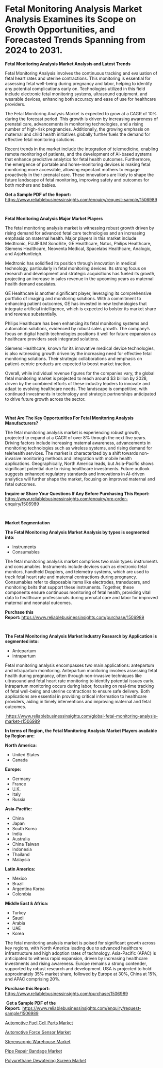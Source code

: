 <p><h1>Fetal Monitoring Analysis Market Analysis Examines its Scope on Growth Opportunities, and Forecasted Trends Spanning from 2024 to 2031.</h1></p><p><strong>Fetal Monitoring Analysis Market Analysis and Latest Trends</strong></p>
<p><p>Fetal Monitoring Analysis involves the continuous tracking and evaluation of fetal heart rates and uterine contractions. This monitoring is essential for assessing fetal well-being during pregnancy and labor, helping to identify any potential complications early on. Technologies utilized in this field include electronic fetal monitoring systems, ultrasound equipment, and wearable devices, enhancing both accuracy and ease of use for healthcare providers.</p><p>The Fetal Monitoring Analysis Market is expected to grow at a CAGR of 10% during the forecast period. This growth is driven by increasing awareness of prenatal care, advancements in monitoring technologies, and a rising number of high-risk pregnancies. Additionally, the growing emphasis on maternal and child health initiatives globally further fuels the demand for effective fetal monitoring solutions.</p><p>Recent trends in the market include the integration of telemedicine, enabling remote monitoring of patients, and the development of AI-based systems that enhance predictive analytics for fetal health outcomes. Furthermore, the emergence of portable and home-monitoring devices is making fetal monitoring more accessible, allowing expectant mothers to engage proactively in their prenatal care. These innovations are likely to shape the future landscape of fetal monitoring, improving safety and outcomes for both mothers and babies.</p></p>
<p><strong>Get a Sample PDF of the Report:&nbsp;</strong> <a href="https://www.reliablebusinessinsights.com/enquiry/request-sample/1506989?utm_campaign=1847&utm_medium=2&utm_source=Github&utm_content=ia&utm_term=27122024&utm_id=fetal-monitoring-analysis">https://www.reliablebusinessinsights.com/enquiry/request-sample/1506989</a></p>
<p>&nbsp;</p>
<p><strong>Fetal Monitoring Analysis Major Market Players</strong></p>
<p><p>The fetal monitoring analysis market is witnessing robust growth driven by rising demand for advanced fetal care technologies and an increasing emphasis on maternal health. Major players in this market include Medtronic, FUJIFILM SonoSite, GE Healthcare, Natus, Philips Healthcare, Siemens Healthcare, Neoventa Medical, Spacelabs Healthcare, Analogic, and ArjoHuntleigh.</p><p>Medtronic has solidified its position through innovation in medical technology, particularly in fetal monitoring devices. Its strong focus on research and development and strategic acquisitions has fueled its growth, projecting an increase in sales revenue in the upcoming years as maternal health demand escalates.</p><p>GE Healthcare is another significant player, leveraging its comprehensive portfolio of imaging and monitoring solutions. With a commitment to enhancing patient outcomes, GE has invested in new technologies that integrate artificial intelligence, which is expected to bolster its market share and revenue substantially.</p><p>Philips Healthcare has been enhancing its fetal monitoring systems and automation solutions, evidenced by robust sales growth. The company’s focus on digital health technologies positions it well for future expansion as healthcare providers seek integrated solutions.</p><p>Siemens Healthcare, known for its innovative medical device technologies, is also witnessing growth driven by the increasing need for effective fetal monitoring solutions. Their strategic collaborations and emphasis on patient-centric products are expected to boost market traction.</p><p>Overall, while individual revenue figures for the companies vary, the global fetal monitoring market is projected to reach around $3 billion by 2028, driven by the combined efforts of these industry leaders to innovate and adapt to evolving healthcare needs. The landscape is competitive, with continued investments in technology and strategic partnerships anticipated to drive future growth across the sector.</p></p>
<p>&nbsp;</p>
<p><strong>What Are The Key Opportunities For Fetal Monitoring Analysis Manufacturers?</strong></p>
<p><p>The fetal monitoring analysis market is experiencing robust growth, projected to expand at a CAGR of over 8% through the next five years. Driving factors include increasing maternal awareness, advancements in monitoring technologies such as wireless systems, and rising demand for telehealth services. The market is characterized by a shift towards non-invasive monitoring methods and integration with mobile health applications. Geographically, North America leads, but Asia-Pacific shows significant potential due to rising healthcare investments. Future outlook suggests enhanced regulatory standards and innovations in AI-driven analytics will further shape the market, focusing on improved maternal and fetal outcomes.</p></p>
<p><strong>Inquire or Share Your Questions If Any Before Purchasing This Report:</strong> <a href="https://www.reliablebusinessinsights.com/enquiry/pre-order-enquiry/1506989?utm_campaign=1847&utm_medium=2&utm_source=Github&utm_content=ia&utm_term=27122024&utm_id=fetal-monitoring-analysis">https://www.reliablebusinessinsights.com/enquiry/pre-order-enquiry/1506989</a></p>
<p>&nbsp;</p>
<p><strong>Market Segmentation</strong></p>
<p><strong>The Fetal Monitoring Analysis Market Analysis by types is segmented into:</strong></p>
<p><ul><li>Instruments</li><li>Consumables</li></ul></p>
<p><p>The fetal monitoring analysis market comprises two main types: instruments and consumables. Instruments include devices such as electronic fetal monitors, handheld Dopplers, and telemetry systems, which are used to track fetal heart rate and maternal contractions during pregnancy. Consumables refer to disposable items like electrodes, transducers, and monitoring belts that support these instruments. Together, these components ensure continuous monitoring of fetal health, providing vital data to healthcare professionals during prenatal care and labor for improved maternal and neonatal outcomes.</p></p>
<p><strong>Purchase this Report:&nbsp;</strong><a href="https://www.reliablebusinessinsights.com/purchase/1506989?utm_campaign=1847&utm_medium=2&utm_source=Github&utm_content=ia&utm_term=27122024&utm_id=fetal-monitoring-analysis">https://www.reliablebusinessinsights.com/purchase/1506989</a></p>
<p>&nbsp;</p>
<p><strong>The Fetal Monitoring Analysis Market Industry Research by Application is segmented into:</strong></p>
<p><ul><li>Antepartum</li><li>Intrapartum</li></ul></p>
<p><p>Fetal monitoring analysis encompasses two main applications: antepartum and intrapartum monitoring. Antepartum monitoring involves assessing fetal health during pregnancy, often through non-invasive techniques like ultrasound and fetal heart rate monitoring to identify potential issues early. Intrapartum monitoring occurs during labor, focusing on real-time tracking of fetal well-being and uterine contractions to ensure safe delivery. Both applications are essential in providing critical information to healthcare providers, aiding in timely interventions and improving maternal and fetal outcomes.</p></p>
<p><a href="https://www.reliablebusinessinsights.com/global-fetal-monitoring-analysis-market-r1506989?utm_campaign=1847&utm_medium=2&utm_source=Github&utm_content=ia&utm_term=27122024&utm_id=fetal-monitoring-analysis">&nbsp;https://www.reliablebusinessinsights.com/global-fetal-monitoring-analysis-market-r1506989</a></p>
<p><strong>In terms of Region, the Fetal Monitoring Analysis Market Players available by Region are:</strong></p>
<p>
    <p> <strong> North America: </strong>
        <ul>
            <li>United States</li>
            <li>Canada</li>
        </ul>
        </p> 
    <p> <strong> Europe: </strong>
        <ul>
            <li>Germany</li>
            <li>France</li>
            <li>U.K.</li>
            <li>Italy</li>
            <li>Russia</li>
        </ul>
        </p> 
    <p> <strong> Asia-Pacific: </strong>
        <ul>
            <li>China</li>
            <li>Japan</li>
            <li>South Korea</li>
            <li>India</li>
            <li>Australia</li>
            <li>China Taiwan</li>
            <li>Indonesia</li>
            <li>Thailand</li>
            <li>Malaysia</li>
        </ul>
        </p> 
    <p> <strong> Latin America: </strong>
        <ul>
            <li>Mexico</li>
            <li>Brazil</li>
            <li>Argentina Korea</li>
            <li>Colombia</li>
        </ul>
        </p> 
    <p> <strong> Middle East & Africa: </strong>
        <ul>
            <li>Turkey</li>
            <li>Saudi</li>
            <li>Arabia</li>
            <li>UAE</li>
            <li>Korea</li>
        </ul>
    </p>
    </p>
<p><p>The fetal monitoring analysis market is poised for significant growth across key regions, with North America leading due to advanced healthcare infrastructure and high adoption rates of technology. Asia-Pacific (APAC) is anticipated to witness rapid expansion, driven by increasing healthcare investments and rising awareness. Europe remains a strong contender, supported by robust research and development. USA is projected to hold approximately 35% market share, followed by Europe at 30%, China at 15%, and APAC comprising 20%.</p></p>
<p><strong>Purchase this Report: </strong><a href="https://www.reliablebusinessinsights.com/purchase/1506989?utm_campaign=1847&utm_medium=2&utm_source=Github&utm_content=ia&utm_term=27122024&utm_id=fetal-monitoring-analysis">https://www.reliablebusinessinsights.com/purchase/1506989</a></p>
<p>&nbsp;<strong>Get a Sample PDF of the Report:&nbsp;&nbsp;</strong><a href="https://www.reliablebusinessinsights.com/enquiry/request-sample/1506989?utm_campaign=1847&utm_medium=2&utm_source=Github&utm_content=ia&utm_term=27122024&utm_id=fetal-monitoring-analysis">https://www.reliablebusinessinsights.com/enquiry/request-sample/1506989</a></p>
<p><strong></strong></p>
<p><p><a href="https://github.com/toldenargelia86/Market-Research-Report-List-1/blob/main/automotive-fuel-cell-parts-market.md?utm_campaign=1847&utm_medium=2&utm_source=Github&utm_content=ia&utm_term=27122024&utm_id=fetal-monitoring-analysis">Automotive Fuel Cell Parts Market</a></p><p><a href="https://github.com/bornergabrielle89/Market-Research-Report-List-1/blob/main/automotive-force-sensor-market.md?utm_campaign=1847&utm_medium=2&utm_source=Github&utm_content=ia&utm_term=27122024&utm_id=fetal-monitoring-analysis">Automotive Force Sensor Market</a></p><p><a href="https://www.linkedin.com/pulse/research-report-value-market-segmentation-share-analysis-fkdce?utm_campaign=1847&utm_medium=2&utm_source=Github&utm_content=ia&utm_term=27122024&utm_id=fetal-monitoring-analysis">Stereoscopic Warehouse Market</a></p><p><a href="https://www.linkedin.com/pulse/latest-research-pipe-repair-bandage-market-revenue-valuation-trends-3stif?utm_campaign=1847&utm_medium=2&utm_source=Github&utm_content=ia&utm_term=27122024&utm_id=fetal-monitoring-analysis">Pipe Repair Bandage Market</a></p><p><a href="https://www.linkedin.com/pulse/research-report-analysis-polyurethane-dewatering-screen-market-sjdye?utm_campaign=1847&utm_medium=2&utm_source=Github&utm_content=ia&utm_term=27122024&utm_id=fetal-monitoring-analysis">Polyurethane Dewatering Screen Market</a></p></p>